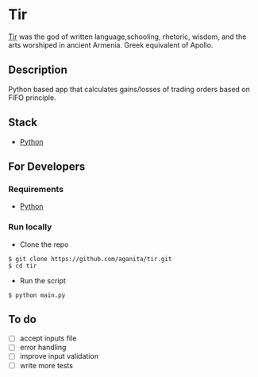 # Tir
[Tir](https://en.wikipedia.org/wiki/Tir_(god)) was the god of written language,schooling, rhetoric, wisdom, and the arts worshiped in ancient Armenia. Greek equivalent	of Apollo.

## Description
Python based app that calculates gains/losses of trading orders based on FIFO principle.

## Stack
- [Python](https://www.python.org/)

## For Developers
### Requirements
- [Python](https://www.python.org/)

### Run locally
- Clone the repo
```shell
$ git clone https://github.com/aganita/tir.git
$ cd tir
```

- Run the script 
```shell
$ python main.py
```

## To do
- [ ] accept inputs file
- [ ] error handling
- [ ] improve input validation
- [ ] write more tests